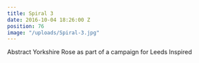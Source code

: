 ```yaml
---
title: Spiral 3
date: 2016-10-04 18:26:00 Z
position: 76
image: "/uploads/Spiral-3.jpg"
---
```


Abstract Yorkshire Rose as part of a campaign for Leeds Inspired